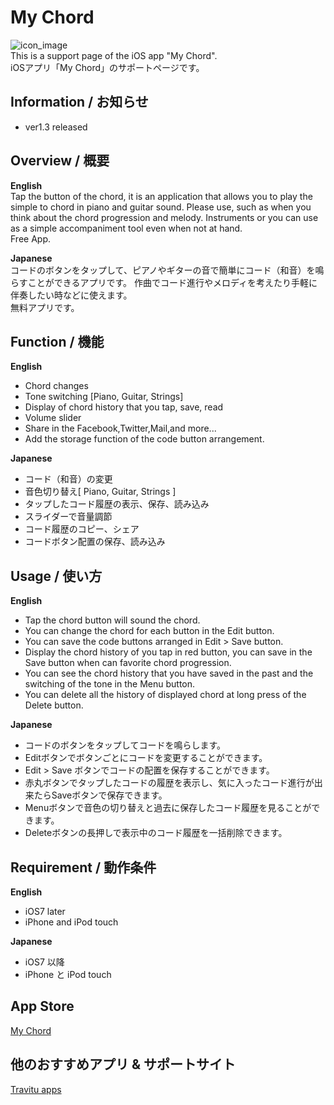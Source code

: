 My Chord
=======
![icon_image](https://raw.github.com/wiki/travitu/my-resources/screen322x572.jpeg)  
This is a support page of the iOS app "My Chord".  
iOSアプリ「My Chord」のサポートページです。

## Information / お知らせ  
- ver1.3 released

## Overview / 概要  
**English**  
Tap the button of the chord, it is an application that allows you to play the simple to chord in piano and guitar sound.
Please use, such as when you think about the chord progression and melody.
Instruments or you can use as a simple accompaniment tool even when not at hand.  
Free App.  

**Japanese**  
コードのボタンをタップして、ピアノやギターの音で簡単にコード（和音）を鳴らすことができるアプリです。
作曲でコード進行やメロディを考えたり手軽に伴奏したい時などに使えます。  
無料アプリです。

## Function / 機能  
**English** 
- Chord changes
- Tone switching [Piano, Guitar, Strings]
- Display of chord history that you tap, save, read
- Volume slider
- Share in the Facebook,Twitter,Mail,and more...  
- Add the storage function of the code button arrangement.

**Japanese**  
- コード（和音）の変更
- 音色切り替え[ Piano, Guitar, Strings ]
- タップしたコード履歴の表示、保存、読み込み
- スライダーで音量調節
- コード履歴のコピー、シェア    
- コードボタン配置の保存、読み込み

## Usage / 使い方  
**English** 
- Tap the chord button will sound the chord.
- You can change the chord for each button in the Edit button.
- You can save the code buttons arranged in Edit > Save button.
- Display the chord history of you tap in red button, you can save in the Save button when can favorite chord progression.
- You can see the chord history that you have saved in the past and the switching of the tone in the Menu button.
- You can delete all the history of displayed chord at long press of the Delete button.  

**Japanese**  
- コードのボタンをタップしてコードを鳴らします。
- Editボタンでボタンごとにコードを変更することができます。
- Edit > Save ボタンでコードの配置を保存することができます。
- 赤丸ボタンでタップしたコードの履歴を表示し、気に入ったコード進行が出来たらSaveボタンで保存できます。
- Menuボタンで音色の切り替えと過去に保存したコード履歴を見ることができます。
- Deleteボタンの長押しで表示中のコード履歴を一括削除できます。

## Requirement / 動作条件  
**English** 
- iOS7 later
- iPhone and iPod touch

**Japanese**  
- iOS7 以降
- iPhone と iPod touch

## App Store 
<a href="https://itunes.apple.com/us/app/my-chord/id953517029?l=ja&ls=1&mt=8" target="_blank">My Chord</a>

## 他のおすすめアプリ & サポートサイト
<a href="http://travitu-app.hatenablog.com/entry/2016/12/05/214126" target="_blank">Travitu apps</a>

